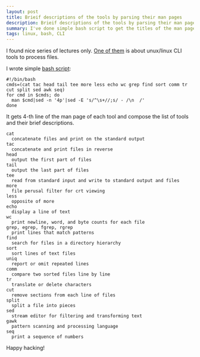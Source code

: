 ```yaml
---
layout: post
title: Brieif descriptions of the tools by parsing their man pages
description: Brieif descriptions of the tools by parsing their man pages
summary: I've done simple bash script to get the titles of the man pages of a set of unix/linux CLI tools.
tags: linux, bash, CLI
---
```


I found nice series of lectures only.
[One of them](https://www.youtube.com/watch?v=sz_dsktIjt4)
 is about unux/linux CLI tools to process files.

I wrote simple [bash script](https://gist.github.com/alex-alekseichuk/68f8565d65c61d5260ac22cd0b3e8005):

```
#!/bin/bash
cmds=(cat tac head tail tee more less echo wc grep find sort comm tr cut split sed awk seq)
for cmd in $cmds; do
  man $cmd|sed -n '4p'|sed -E 's/^\s+//;s/ - /\n  /'
done
```

It gets 4-th line of the man page of each tool and compose the list of tools and their brief descriptions.

```
cat
  concatenate files and print on the standard output
tac
  concatenate and print files in reverse
head
  output the first part of files
tail
  output the last part of files
tee
  read from standard input and write to standard output and files
more
  file perusal filter for crt viewing
less
  opposite of more
echo
  display a line of text
wc
  print newline, word, and byte counts for each file
grep, egrep, fgrep, rgrep
  print lines that match patterns
find
  search for files in a directory hierarchy
sort
  sort lines of text files
uniq
  report or omit repeated lines
comm
  compare two sorted files line by line
tr
  translate or delete characters
cut
  remove sections from each line of files
split
  split a file into pieces
sed
  stream editor for filtering and transforming text
gawk
  pattern scanning and processing language
seq
  print a sequence of numbers
```

Happy hacking!
